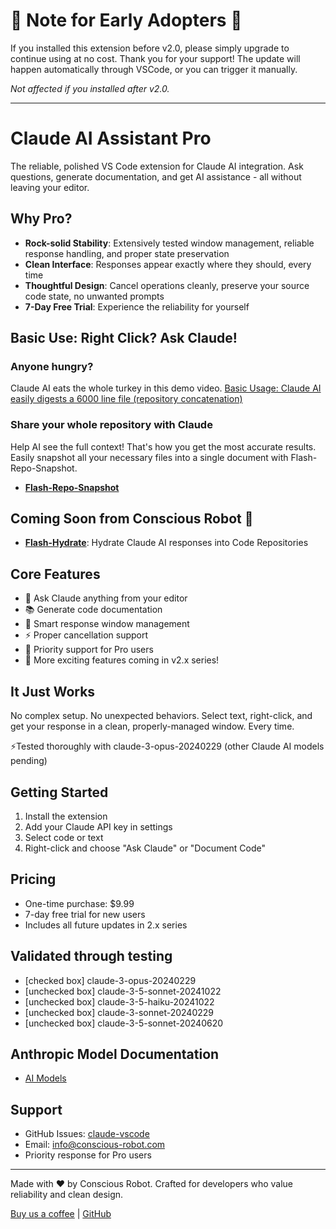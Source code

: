 # 🎉 Note for Early Adopters 🎉

If you installed this extension before v2.0, please simply upgrade to continue using at no cost. Thank you for your support! The update will happen automatically through VSCode, or you can trigger it manually.

_Not affected if you installed after v2.0._

---



# Claude AI Assistant Pro

The reliable, polished VS Code extension for Claude AI integration. Ask questions, generate documentation, and get AI assistance - all without leaving your editor.

## Why Pro?
- **Rock-solid Stability**: Extensively tested window management, reliable response handling, and proper state preservation
- **Clean Interface**: Responses appear exactly where they should, every time
- **Thoughtful Design**: Cancel operations cleanly, preserve your source code state, no unwanted prompts
- **7-Day Free Trial**: Experience the reliability for yourself

## Basic Use: Right Click? Ask Claude!

### Anyone hungry?
Claude AI eats the whole turkey in this demo video.
[Basic Usage: Claude AI easily digests a 6000 line file (repository concatenation)](https://www.awesomescreenshot.com/video/33954964?key=6cfc609183bb09f48e218063d4140a4e)

### Share your whole repository with Claude
Help AI see the full context! That's how you get the most accurate results. Easily snapshot all your necessary files into a single document with Flash-Repo-Snapshot.
- **[Flash-Repo-Snapshot](https://marketplace.visualstudio.com/items?itemName=conscious-robot.flash-repo-vscode)**

## Coming Soon from Conscious Robot 🚀
- **[Flash-Hydrate](https://github.com/Talamantez/flash-hydrate-vscode)**: Hydrate Claude AI responses into Code Repositories

## Core Features
- 🎯 Ask Claude anything from your editor
- 📚 Generate code documentation
- 💫 Smart response window management
- ⚡ Proper cancellation support
- 🛟 Priority support for Pro users
- 🔮 More exciting features coming in v2.x series!

## It Just Works
No complex setup. No unexpected behaviors. Select text, right-click, and get your response in a clean, properly-managed window. Every time.

⚡Tested thoroughly with claude-3-opus-20240229
(other Claude AI models pending)

## Getting Started
1. Install the extension
2. Add your Claude API key in settings
3. Select code or text
4. Right-click and choose "Ask Claude" or "Document Code"

## Pricing
- One-time purchase: $9.99
- 7-day free trial for new users
- Includes all future updates in 2.x series

## Validated through testing
- [checked box] claude-3-opus-20240229
- [unchecked box] claude-3-5-sonnet-20241022
- [unchecked box] claude-3-5-haiku-20241022
- [unchecked box] claude-3-sonnet-20240229
- [unchecked box] claude-3-5-sonnet-20240620

## Anthropic Model Documentation
- [AI Models](https://docs.anthropic.com/en/docs/about-claude/models)

## Support
- GitHub Issues: [claude-vscode](https://github.com/talamantez/claude-vscode/issues)
- Email: info@conscious-robot.com
- Priority response for Pro users

---

Made with ❤️ by Conscious Robot. Crafted for developers who value reliability and clean design.

[Buy us a coffee](https://buymeacoffee.com/conscious.robot) | [GitHub](https://github.com/talamantez/claude-vscode)
